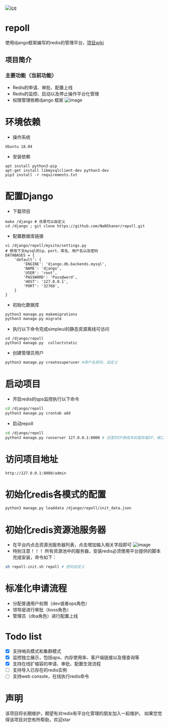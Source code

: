 [![ice](https://img.shields.io/badge/developing%20with-Simpleui-2077ff.svg)](https://github.com/newpanjing/simpleui)
# repoll
使用django框架编写的redis的管理平台，[项目wiki](https://github.com/NaNShaner/repoll/wiki)

## 项目简介
### 主要功能（当前功能）
- Redis的申请、审批、配置上线
- Redis的监控、启动以及停止操作平台化管理
- 权限管理依赖django 框架
![image](https://github.com/NaNShaner/repoll/blob/master/images/main.png)

# 环境依赖
- 操作系统
```
Ubuntu 18.04
```
- 安装依赖
```
apt install python3-pip
apt-get install libmysqlclient-dev python3-dev
pip3 install -r requirements.txt
```

# 配置Django
* 下载项目
```angular2html
make /django # 目录可以自定义
cd /django ; git clone https://github.com/NaNShaner/repoll.git
```
* 配置数据库链接
```
vi /django/repoll/mysite/settings.py
# 修改下文mysql的ip、port、库名、用户名以及密码
DATABASES = {
    'default': {
        'ENGINE': 'django.db.backends.mysql',
        'NAME': 'django',
        'USER': 'root',
        'PASSWORD': 'Pass@word',
        'HOST': '127.0.0.1',
        'PORT': '32768',
    }
}
```

* 初始化数据库
```bash
python3 manage.py makemigrations
python3 manage.py migrate
```

* 执行以下命令完成simpleui的静态资源离线可访问
```
cd /django/repoll
python3 manage.py  collectstatic
```
* 创建管理员用户
```bash
python3 manage.py createsuperuser #用户名密码，自定义
```
# 启动项目

* 开启redis的qps监控执行以下命令
```bash
cd /django/repoll
python3 manage.py crontab add
```
* 启动repoll
```bash
cd /django/repoll
python3 manage.py runserver 127.0.0.1:8000 # 这里的IP换成本机服务器IP，端口自定义
```
# 访问项目地址
```
http://127.0.0.1:8000/admin
```

# 初始化redis各模式的配置
```bash
python3 manage.py loaddata /django/repoll/init_data.json
```

# 初始化redis资源池服务器
* 在平台内点击资源池服务器列表，点击增加输入相关字段即可
![image](https://github.com/NaNShaner/repoll/blob/develop/images/ResourcePool.png?raw=true)
* 特别注意！！！
所有资源池中的服务器，安装redis必须使用平台提供的脚本完成安装，命令如下：
```bash
sh repoll-init.sh repoll # 密码自定义
```

# 标准化申请流程
* 分配普通用户权限（dev或者ops角色）
* 领导层进行审批（boss角色）
* 管理员（dba角色）进行配置上线

# Todo list
- [x] 支持哨兵模式和集群模式
- [x] 监控独立展示，包括qps、内存使用率、客户端链接以及慢查询等
- [x] 支持在线扩缩容的申请、审批、配置生效流程
- [ ] 支持导入已存在的redis实例
- [ ] 支持web console，在线执行redis命令

# 声明
该项目将长期维护，期望有对redis有平台化管理的朋友加入一起维护。
如果您觉得该项目对您有所帮助，欢迎star
